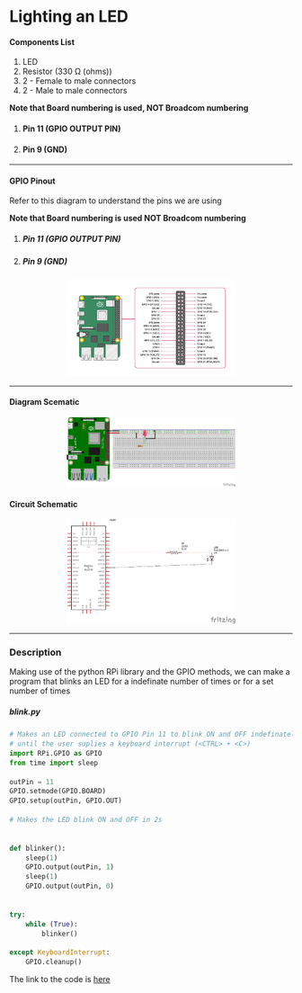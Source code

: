 # Lighting an LED

#### Components List
  1. LED
  1. Resistor (330 Ω (ohms))
  1. 2 - Female to male connectors
  1. 2 - Male to male connectors
 
**Note that Board numbering is used, NOT  Broadcom numbering**
1. #### Pin 11 (GPIO OUTPUT PIN)
1. #### Pin 9 (GND)



---
#### GPIO Pinout
Refer to this diagram to understand the pins we are using

**Note that Board numbering is used NOT  Broadcom numbering**
1. ##### Pin 11 (GPIO OUTPUT PIN)
1. ##### Pin 9 (GND)

<p align="center">
  <img src="../src/pics/gpio_pinout.png" alt="Diagram Schematic" width="300px">
</p>

---

#### Diagram Scematic

<p align="center">
  <img src="../src/pics/blinking_led.png" alt="Diagram Schematic" width="300px">
</p>

#### Circuit Schematic
<p align="center">
  <img src="../src/pics/blinking_led_schematic.png" alt="Circuit Schematic" width="300px">
</p>

---

### Description
Making use of the python RPi library and the GPIO methods, we can make a program that blinks an LED for a indefinate number of times or for a set number of times

##### blink.py

```py
# Makes an LED connected to GPIO Pin 11 to blink ON and OFF indefinately
# until the user suplies a keyboard interrupt (<CTRL> + <C>)
import RPi.GPIO as GPIO
from time import sleep

outPin = 11
GPIO.setmode(GPIO.BOARD)
GPIO.setup(outPin, GPIO.OUT)

# Makes the LED blink ON and OFF in 2s


def blinker():
    sleep(1)
    GPIO.output(outPin, 1)
    sleep(1)
    GPIO.output(outPin, 0)


try:
    while (True):
        blinker()

except KeyboardInterrupt:
    GPIO.cleanup()
```

The link to the code is [here](../../iot/basic/blink.py)